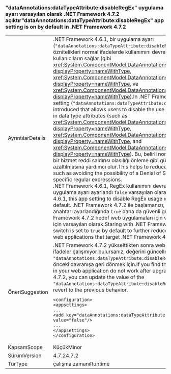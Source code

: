 ### <a name="dataannotationsdatatypeattributedisableregex-app-setting-is-on-by-default-in-net-framework-472"></a><span data-ttu-id="04824-101">"dataAnnotations:dataTypeAttribute:disableRegEx" uygulama ayarı varsayılan olarak .NET Framework 4.7.2 açıktır</span><span class="sxs-lookup"><span data-stu-id="04824-101">"dataAnnotations:dataTypeAttribute:disableRegEx" app setting is on by default in .NET Framework 4.7.2</span></span>

|   |   |
|---|---|
|<span data-ttu-id="04824-102">Ayrıntılar</span><span class="sxs-lookup"><span data-stu-id="04824-102">Details</span></span>|<span data-ttu-id="04824-103">.NET Framework 4.6.1, bir uygulama ayarı (<code>&quot;dataAnnotations:dataTypeAttribute:disableRegEx&quot;</code>) sunulan veri türü öznitelikleri normal ifadelerde kullanımını devre dışı bırakmak kullanıcıların sağlar (gibi <xref:System.ComponentModel.DataAnnotations.EmailAddressAttribute?displayProperty=nameWithType>, <xref:System.ComponentModel.DataAnnotations.UrlAttribute?displayProperty=nameWithType>, ve <xref:System.ComponentModel.DataAnnotations.PhoneAttribute?displayProperty=nameWithType>).</span><span class="sxs-lookup"><span data-stu-id="04824-103">In .NET Framework 4.6.1, an app setting (<code>&quot;dataAnnotations:dataTypeAttribute:disableRegEx&quot;</code>) was introduced that allows users to disable the use of regular expressions in data type attributes (such as <xref:System.ComponentModel.DataAnnotations.EmailAddressAttribute?displayProperty=nameWithType>, <xref:System.ComponentModel.DataAnnotations.UrlAttribute?displayProperty=nameWithType>, and <xref:System.ComponentModel.DataAnnotations.PhoneAttribute?displayProperty=nameWithType>).</span></span> <span data-ttu-id="04824-104">Bu, belirli normal ifadeler kullanarak bir hizmet reddi saldırısı olasılığı önleme gibi güvenlik açığı azaltılmasına yardımcı olur.</span><span class="sxs-lookup"><span data-stu-id="04824-104">This helps to reduce security vulnerability such as avoiding the possibility of a Denial of Service attack using specific regular expressions.</span></span><br/><span data-ttu-id="04824-105">.NET Framework 4.6.1, RegEx kullanımını devre dışı bırakmak için bu uygulama ayarı ayarlandı <code>false</code> varsayılan olarak.</span><span class="sxs-lookup"><span data-stu-id="04824-105">In .NET Framework 4.6.1, this app setting to disable RegEx usage was set to <code>false</code> by default.</span></span> <span data-ttu-id="04824-106">.NET Framework 4.7.2 ile başlamanızı, bu yapılandırma anahtarı ayarlandığında <code>true</code> daha da güvenli güvenlik açığı .NET Framework 4.7.2 hedef web uygulamaları için ve yukarıdaki azaltmak için varsayılan olarak.</span><span class="sxs-lookup"><span data-stu-id="04824-106">Staring with .NET Framework 4.7.2, this config switch is set to <code>true</code> by default to further reduce secure vulnerability for web applications that target .NET Framework 4.7.2 and above.</span></span>|
|<span data-ttu-id="04824-107">Öneri</span><span class="sxs-lookup"><span data-stu-id="04824-107">Suggestion</span></span>|<span data-ttu-id="04824-108">.NET Framework 4.7.2 yükselttikten sonra web uygulamanızda normal ifadeler çalışmıyor bulursanız, değerini güncelleştirebilirsiniz <code>&quot;dataAnnotations:dataTypeAttribute:disableRegEx&quot;</code> ayarını <code>false</code> önceki davranışa geri dönmek için.</span><span class="sxs-lookup"><span data-stu-id="04824-108">If you find that regular expressions in your web application do not work after upgrading to .NET Framework 4.7.2, you can update the value of the <code>&quot;dataAnnotations:dataTypeAttribute:disableRegEx&quot;</code> setting to <code>false</code> to revert to the previous behavior.</span></span><pre><code class="lang-xml">&lt;configuration&gt;&#13;&#10;&lt;appsettings&gt;&#13;&#10;...&#13;&#10;&lt;add key=&quot;dataAnnotations:dataTypeAttribute:disableRegEx&quot; value=&quot;false&quot;/&gt;&#13;&#10;...&#13;&#10;&lt;/appsettings&gt;&#13;&#10;&lt;/configuration&gt;&#13;&#10;</code></pre>|
|<span data-ttu-id="04824-109">Kapsam</span><span class="sxs-lookup"><span data-stu-id="04824-109">Scope</span></span>|<span data-ttu-id="04824-110">Küçük</span><span class="sxs-lookup"><span data-stu-id="04824-110">Minor</span></span>|
|<span data-ttu-id="04824-111">Sürüm</span><span class="sxs-lookup"><span data-stu-id="04824-111">Version</span></span>|<span data-ttu-id="04824-112">4.7.2</span><span class="sxs-lookup"><span data-stu-id="04824-112">4.7.2</span></span>|
|<span data-ttu-id="04824-113">Tür</span><span class="sxs-lookup"><span data-stu-id="04824-113">Type</span></span>|<span data-ttu-id="04824-114">çalışma zamanı</span><span class="sxs-lookup"><span data-stu-id="04824-114">Runtime</span></span>|

